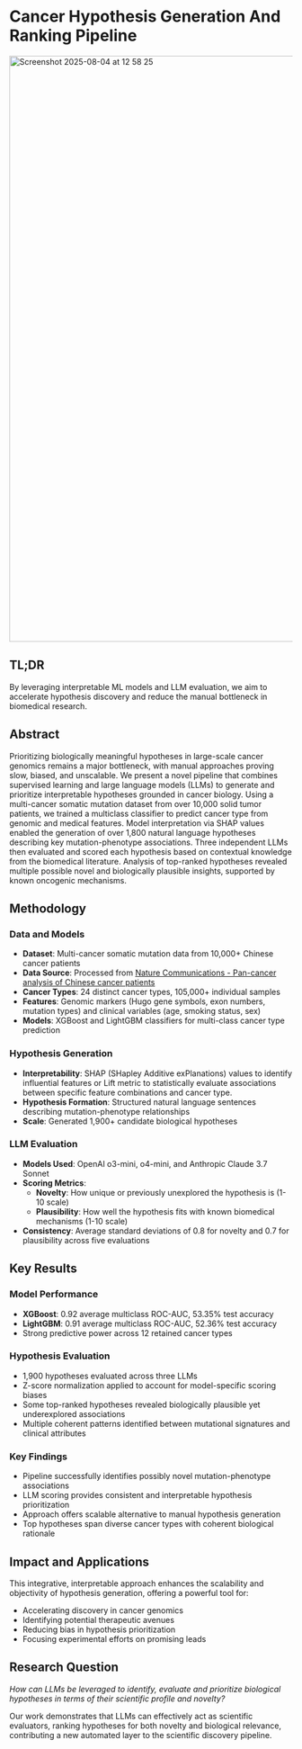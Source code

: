 # Cancer Hypothesis Generation And Ranking Pipeline
<img width="2102" height="1042" alt="Screenshot 2025-08-04 at 12 58 25" src="https://github.com/user-attachments/assets/56b0c6c5-ab18-4aab-9e30-39d9d794aff9" />

## TL;DR
By leveraging interpretable ML models and LLM evaluation, we aim to accelerate hypothesis discovery and reduce the manual bottleneck in biomedical research.

## Abstract

Prioritizing biologically meaningful hypotheses in large-scale cancer genomics remains a major bottleneck, with manual approaches proving slow, biased, and unscalable. We present a novel pipeline that combines supervised learning and large language models (LLMs) to generate and prioritize interpretable hypotheses grounded in cancer biology. Using a multi-cancer somatic mutation dataset from over 10,000 solid tumor patients, we trained a multiclass classifier to predict cancer type from genomic and medical features. Model interpretation via SHAP values enabled the generation of over 1,800 natural language hypotheses describing key mutation-phenotype associations. Three independent LLMs then evaluated and scored each hypothesis based on contextual knowledge from the biomedical literature. Analysis of top-ranked hypotheses revealed multiple possible novel and biologically plausible insights, supported by known oncogenic mechanisms.

## Methodology

### Data and Models
- **Dataset**: Multi-cancer somatic mutation data from 10,000+ Chinese cancer patients
- **Data Source**: Processed from [Nature Communications - Pan-cancer analysis of Chinese cancer patients](https://www.nature.com/articles/s41467-022-31780-9)
- **Cancer Types**: 24 distinct cancer types, 105,000+ individual samples
- **Features**: Genomic markers (Hugo gene symbols, exon numbers, mutation types) and clinical variables (age, smoking status, sex)
- **Models**: XGBoost and LightGBM classifiers for multi-class cancer type prediction

### Hypothesis Generation
- **Interpretability**: SHAP (SHapley Additive exPlanations) values to identify influential features or Lift metric to statistically evaluate
associations between specific feature combinations and cancer type.
- **Hypothesis Formation**: Structured natural language sentences describing mutation-phenotype relationships
- **Scale**: Generated 1,900+ candidate biological hypotheses

### LLM Evaluation
- **Models Used**: OpenAI o3-mini, o4-mini, and Anthropic Claude 3.7 Sonnet
- **Scoring Metrics**: 
  - **Novelty**: How unique or previously unexplored the hypothesis is (1-10 scale)
  - **Plausibility**: How well the hypothesis fits with known biomedical mechanisms (1-10 scale)
- **Consistency**: Average standard deviations of 0.8 for novelty and 0.7 for plausibility across five evaluations

## Key Results

### Model Performance
- **XGBoost**: 0.92 average multiclass ROC-AUC, 53.35% test accuracy
- **LightGBM**: 0.91 average multiclass ROC-AUC, 52.36% test accuracy
- Strong predictive power across 12 retained cancer types

### Hypothesis Evaluation
- 1,900 hypotheses evaluated across three LLMs
- Z-score normalization applied to account for model-specific scoring biases
- Some top-ranked hypotheses revealed biologically plausible yet underexplored associations
- Multiple coherent patterns identified between mutational signatures and clinical attributes

### Key Findings
- Pipeline successfully identifies possibly novel mutation-phenotype associations
- LLM scoring provides consistent and interpretable hypothesis prioritization
- Approach offers scalable alternative to manual hypothesis generation
- Top hypotheses span diverse cancer types with coherent biological rationale

## Impact and Applications

This integrative, interpretable approach enhances the scalability and objectivity of hypothesis generation, offering a powerful tool for:
- Accelerating discovery in cancer genomics
- Identifying potential therapeutic avenues
- Reducing bias in hypothesis prioritization
- Focusing experimental efforts on promising leads

## Research Question

*How can LLMs be leveraged to identify, evaluate and prioritize biological hypotheses in terms of their scientific profile and novelty?*

Our work demonstrates that LLMs can effectively act as scientific evaluators, ranking hypotheses for both novelty and biological relevance, contributing a new automated layer to the scientific discovery pipeline.

